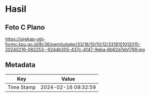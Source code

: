 # Hasil

## Foto C Plano

https://sirekap-obj-formc.kpu.go.id/8c36/pemilu/pdpr/33/18/10/10/12/3318101012015-20240216-092253--924db305-437c-4147-9eba-6b62d7eb1789.jpg


## Metadata

| Key        | Value               |
| ---------- | ------------------- |
| Time Stamp | 2024-02-16 09:32:59 |



